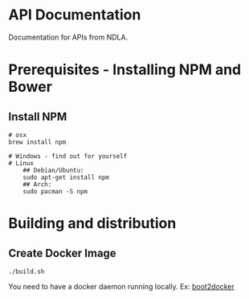 # API Documentation 
Documentation for APIs from NDLA.

# Prerequisites - Installing NPM and Bower 
## Install NPM
    # osx 
    brew install npm
     
    # Windows - find out for yourself
    # Linux
        ## Debian/Ubuntu:
        sudo apt-get install npm
        ## Arch:
        sudo pacman -S npm

# Building and distribution

## Create Docker Image
    ./build.sh

You need to have a docker daemon running locally. Ex: [boot2docker](http://boot2docker.io/)

